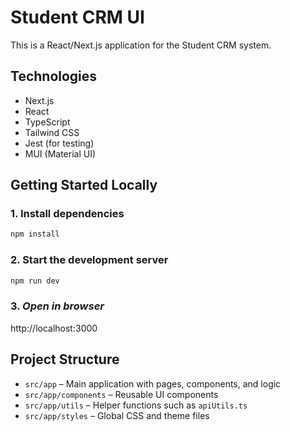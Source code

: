 # Student CRM UI

This is a React/Next.js application for the Student CRM system.

## Technologies

- Next.js
- React
- TypeScript
- Tailwind CSS
- Jest (for testing)
- MUI (Material UI)

## Getting Started Locally

### 1. Install dependencies

```bash
npm install
```
### 2. **Start the development server**

```bash
npm run dev
```
### 3. ***Open in browser***

http://localhost:3000

## Project Structure

- `src/app` – Main application with pages, components, and logic
- `src/app/components` – Reusable UI components
- `src/app/utils` – Helper functions such as `apiUtils.ts`
- `src/app/styles` – Global CSS and theme files
